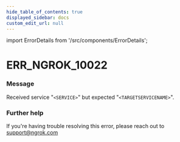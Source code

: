 ```yaml
---
hide_table_of_contents: true
displayed_sidebar: docs
custom_edit_url: null
---
```


import ErrorDetails from '/src/components/ErrorDetails';

# ERR_NGROK_10022

### Message
Received service "`<SERVICE>`" but expected "`<TARGETSERVICENAME>`".

### Further help
If you're having trouble resolving this error, please reach out to [support@ngrok.com](mailto:support@ngrok.com?subject=Help%20with%20ERR_NGROK_10022)

<ErrorDetails error='err_ngrok_10022' />

